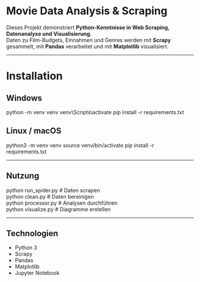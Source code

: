 # Movie Data Analysis & Scraping

Dieses Projekt demonstriert **Python-Kenntnisse in Web Scraping, Datenanalyse und Visualisierung**.  
Daten zu Film-Budgets, Einnahmen und Genres werden mit **Scrapy** gesammelt, mit **Pandas** verarbeitet und mit **Matplotlib** visualisiert.  

---

# Installation
## Windows
python -m venv venv
venv\Scripts\activate
pip install -r requirements.txt

## Linux / macOS
python3 -m venv venv
source venv/bin/activate
pip install -r requirements.txt

---

## Nutzung
python run_spider.py   # Daten scrapen  
python clean.py        # Daten bereinigen  
python processor.py    # Analysen durchführen  
python visualize.py    # Diagramme erstellen  

---

## Technologien
- Python 3  
- Scrapy  
- Pandas  
- Matplotlib  
- Jupyter Notebook  
